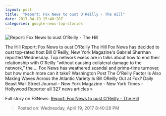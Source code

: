 ```yaml
---
layout: post
title:  "Report: Fox News to oust O'Reilly - The Hill"
date: 2017-04-19 15:40:28Z
categories: google-news-top-stories
---
```


![Report: Fox News to oust O'Reilly - The Hill](http://thehill.com/sites/default/files/article_images/oreillybill04072017getty_0.jpg)

The Hill Report: Fox News to oust O'Reilly The Hill Fox News has decided to oust top-rated host Bill O'Reilly, New York Magazine's Gabriel Sherman reported Wednesday. Top network execs are in talks about how to end their relationship with O'Reilly “without causing collateral damage to the network,” the ... Fox News has weathered scandal and prime-time turnover, but how much more can it take? Washington Post The O'Reilly Factor Is Also Making Waves Across the Atlantic Variety Is Bill OReilly Out at Fox? Daily Beast Wall Street Journal - New York Magazine - New York Times - Hollywood Reporter all 327 news articles »


Full story on F3News: [Report: Fox News to oust O'Reilly - The Hill](http://www.f3nws.com/n/hEU3sE)

> Posted on: Wednesday, April 19, 2017 8:40:28 PM
